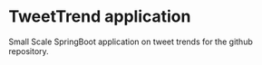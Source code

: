 # TweetTrend application

Small Scale SpringBoot application on tweet trends for the github repository.

